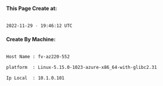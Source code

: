 
   
#### This Page Create at:

```bash

2022-11-29 - 19:46:12 UTC

```

#### Create By Machine:

```bash

Host Name : fv-az220-552

platform  : Linux-5.15.0-1023-azure-x86_64-with-glibc2.31

Ip Local  : 10.1.0.101

```


